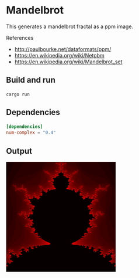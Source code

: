 # Mandelbrot

This generates a mandelbrot fractal as a ppm image.

References
- <http://paulbourke.net/dataformats/ppm/>
- <https://en.wikipedia.org/wiki/Netpbm>
- <https://en.wikipedia.org/wiki/Mandelbrot_set>

## Build and run

```cargo
cargo run
```

## Dependencies

```toml
[dependencies]
num-complex = "0.4"
```

## Output

![Mandelbrot](mandelbrot.png)
